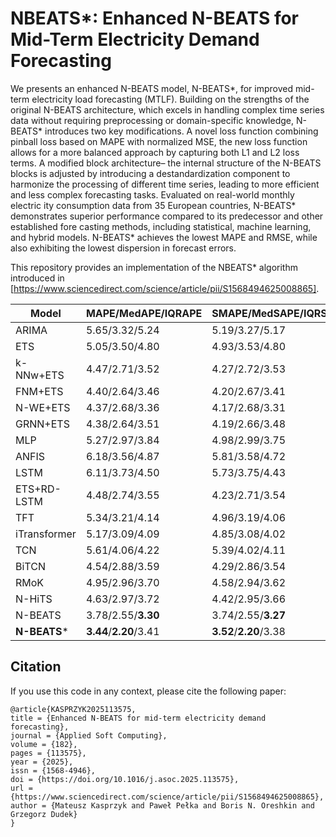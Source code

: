 # NBEATS*: Enhanced N-BEATS for Mid-Term Electricity Demand Forecasting

 We presents an enhanced N-BEATS model, N-BEATS*, for improved
 mid-term electricity load forecasting (MTLF). Building on the strengths of
 the original N-BEATS architecture, which excels in handling complex time
 series data without requiring preprocessing or domain-specific knowledge,
 N-BEATS* introduces two key modifications. A novel loss function
combining pinball loss based on MAPE with normalized MSE, the new loss
 function allows for a more balanced approach by capturing both L1 and L2
 loss terms. A modified block architecture– the internal structure of the
 N-BEATS blocks is adjusted by introducing a destandardization component
 to harmonize the processing of different time series, leading to more efficient
 and less complex forecasting tasks. Evaluated on real-world monthly electric
ity consumption data from 35 European countries, N-BEATS* demonstrates
 superior performance compared to its predecessor and other established fore
casting methods, including statistical, machine learning, and hybrid models.
 N-BEATS* achieves the lowest MAPE and RMSE, while also exhibiting the
 lowest dispersion in forecast errors.

 This repository provides an implementation of the NBEATS* algorithm introduced in [https://www.sciencedirect.com/science/article/pii/S1568494625008865].


| Model | MAPE/MedAPE/IQRAPE | SMAPE/MedSAPE/IQRSAPE | RMSE | MAE | MPE |
|---------------|-------------------|------------------------|------|-----|-----|
| ARIMA | 5.65/3.32/5.24 | 5.19/3.27/5.17 | 463±875 | 409±890 | -2.35±13.62 |
| ETS | 5.05/3.50/4.80 | 4.93/3.53/4.80 | 375±605 | 325±626 | -1.04±7.97 |
| k-NNw+ETS | 4.47/2.71/3.52 | 4.27/2.72/3.53 | 328±535 | 270±560 | -1.25±9.00 |
| FNM+ETS | 4.40/2.64/3.46 | 4.20/2.67/3.41 | 322±522 | 268±545 | -1.26±8.80 |
| N-WE+ETS | 4.37/2.68/3.36 | 4.17/2.68/3.31 | 321±523 | 266±546 | -1.26±8.68 |
| GRNN+ETS | 4.38/2.64/3.51 | 4.19/2.66/3.48 | 325±524 | 268±548 | -1.26±8.61 |
| MLP | 5.27/2.97/3.84 | 4.98/2.99/3.75 | 379±668 | 307±695 | -1.37±13.49 |
| ANFIS | 6.18/3.56/4.87 | 5.81/3.58/4.72 | 489±765 | 384±813 | -2.51±12.63 |
| LSTM | 6.11/3.73/4.50 | 5.73/3.75/4.43 | 432±645 | 341±688 | -3.12±11.79 |
| ETS+RD-LSTM | 4.48/2.74/3.55 | 4.23/2.71/3.54 | 347±624 | 287±646 | -1.11±10.07 |
| TFT | 5.34/3.21/4.14 | 4.96/3.19/4.06 | 388±663 | 324±702 | -3.09±10.72 |
| iTransformer | 5.17/3.09/4.09 | 4.85/3.08/4.02 | 416±735 | 335±769 | -2.32±10.07 |
| TCN | 5.61/4.06/4.22 | 5.39/4.02/4.11 | 467±728 | 382±788 | -2.61±8.57 |
| BiTCN | 4.54/2.88/3.59 | 4.29/2.86/3.54 | 334±578 | 283±597 | -2.35±8.92 |
| RMoK | 4.95/2.96/3.70 | 4.58/2.94/3.62 | 371±626 | 301±655 | -2.81±10.89 |
| N-HiTS | 4.63/2.97/3.72 | 4.42/2.95/3.66 | 355±581 | 298±605 | -2.27±8.40 |
| N-BEATS | 3.78/2.55/**3.30** | 3.74/2.55/**3.27** | 310±506 | 256±528 | **-0.34±6.43** |
| **N-BEATS*** | **3.44**/**2.20**/3.41 | **3.52**/**2.20**/3.38 | **304±544** | **255±561** | 0.57±5.43 |
 

## Citation

If you use this code in any context, please cite the following paper:

```
@article{KASPRZYK2025113575,
title = {Enhanced N-BEATS for mid-term electricity demand forecasting},
journal = {Applied Soft Computing},
volume = {182},
pages = {113575},
year = {2025},
issn = {1568-4946},
doi = {https://doi.org/10.1016/j.asoc.2025.113575},
url = {https://www.sciencedirect.com/science/article/pii/S1568494625008865},
author = {Mateusz Kasprzyk and Paweł Pełka and Boris N. Oreshkin and Grzegorz Dudek}
}
```
